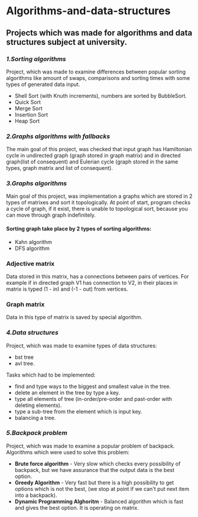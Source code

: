 # Algorithms-and-data-structures
## Projects which was made for algorithms and data structures subject at university. 

### ***1.Sorting algorithms*** 
Project, which was made to examine differences between popular sorting algorithms like amount of 
swaps, comparisons and sorting times with some types of generated data input.
- Shell Sort (with Knuth increments), numbers are sorted by BubbleSort.
- Quick Sort
- Merge Sort
- Insertion Sort
- Heap Sort 
    
### ***2.Graphs algorithms with fallbacks*** 
The main goal of this project, was checked that input graph has Hamiltonian cycle in undirected graph (graph stored in graph matrix)
and in directed graph(list of consequent) and Eulerian cycle (graph stored in the same types, graph matrix and list of consequent).
  

### ***3.Graphs algorithms***  
Main goal of this project, was implementation a graphs which are stored in 2 types of matrixes and sort it topologically.
At point of start, program checks a cycle of graph, if it exist, there is unable to topological sort, because you can move through graph indefinitely.

#### Sorting graph take place by 2 types of sorting algorithms:

- Kahn algorithm
- DFS algorithm

### Adjective matrix
Data stored in this matrix, has a connections between pairs of vertices. For example if in directed graph V1 has connection to V2,
in their places in matrix is typed (1 - in) and (-1 - out) from vertices.
    
### Graph matrix 
Data in this type of matrix is saved by special algorithm.

    
### ***4.Data structures***
Project, which was made to examine types of data structures:

- bst tree
- avl tree.

Tasks which had to be implemented:
- find and type ways to the biggest and smallest value in the tree.
- delete an element in the tree by type a key.
- type all elements of tree (in-order/pre-order and past-order with deleting elements).
- type a sub-tree from the element which is input key.
- balancing a tree.

### ***5.Backpack problem***   
Project, which was made to examine a popular problem of backpack.
Algorithms which were used to solve this problem:
- **Brute force algorithm** - Very slow which checks every possibility of backpack, but we have assurance that the output data is the best option.
- **Greedy Algorithm** - Very fast but there is a high possibility to get options which is not the best, (we stop at point if we can't put next item into a backpack).
- **Dynamic Programming Alghoritm** - Balanced algorithm which is fast and gives the best option. It is operating on matrix. 
    
